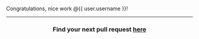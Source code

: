 Congratulations, nice work @{{ user.username }}!

<hr>
<h3 align="center">Find your next pull request <a href="{{ url }}">here</a> </h3>

